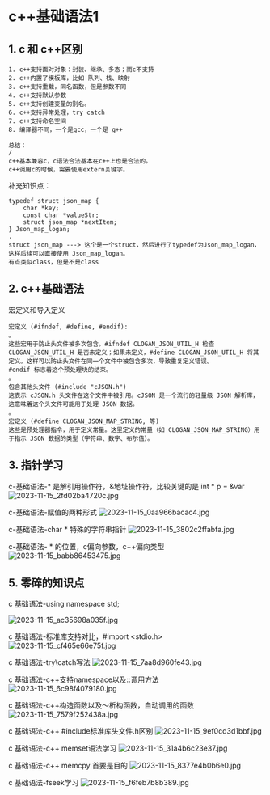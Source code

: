 # c++基础语法1

## 1. c 和 c++区别

	1. c++支持面对对象：封装、继承、多态；而c不支持
	2. c++内置了模板库，比如 队列、栈、映射
	3. c++支持重载，同名函数，但是参数不同
	4. c++支持默认参数
	5. c++支持创建变量的别名。
	6. c++支持异常处理，try catch
	7. c++支持命名空间
	8. 编译器不同，一个是gcc，一个是 g++

	总结：
	/
	c++基本兼容c，c语法合法基本在c++上也是合法的。
	c++调用c的时候，需要使用extern关键字。


补充知识点：

	typedef struct json_map {
	    char *key;
	    const char *valueStr;
	    struct json_map *nextItem;
	} Json_map_logan;
	.
	struct json_map ---> 这个是一个struct，然后进行了typedef为Json_map_logan，
	这样后续可以直接使用 Json_map_logan。
	有点类似class，但是不是class



## 2. c++基础语法

宏定义和导入定义

	宏定义 (#ifndef, #define, #endif):
	。
	这些宏用于防止头文件被多次包含。#ifndef CLOGAN_JSON_UTIL_H 检查 CLOGAN_JSON_UTIL_H 是否未定义；如果未定义，#define CLOGAN_JSON_UTIL_H 将其定义。这样可以防止头文件在同一个文件中被包含多次，导致重复定义错误。
	#endif 标志着这个预处理块的结束。
	。
	包含其他头文件 (#include "cJSON.h")
	这表示 cJSON.h 头文件在这个文件中被引用。cJSON 是一个流行的轻量级 JSON 解析库，这意味着这个头文件可能用于处理 JSON 数据。
	。
	宏定义 (#define CLOGAN_JSON_MAP_STRING, 等)
	这些是预处理器指令，用于定义常量。这里定义的常量（如 CLOGAN_JSON_MAP_STRING）用于指示 JSON 数据的类型（字符串、数字、布尔值）。



## 3. 指针学习

c-基础语法-* 是解引用操作符，&地址操作符，比较关键的是 int * p = &var 
![2023-11-15_2fd02ba4720c.jpg](https://cdn.jsdelivr.net/gh/EricYuan1201/img@main/2023-11-15_2fd02ba4720c.jpg)

c-基础语法-赋值的两种形式
![2023-11-15_0aa966bacac4.jpg](https://cdn.jsdelivr.net/gh/EricYuan1201/img@main/2023-11-15_0aa966bacac4.jpg)

c-基础语法-char * 特殊的字符串指针
![2023-11-15_3802c2ffabfa.jpg](https://cdn.jsdelivr.net/gh/EricYuan1201/img@main/2023-11-15_3802c2ffabfa.jpg)

c-基础语法- * 的位置，c偏向参数，c++偏向类型
![2023-11-15_babb86453475.jpg](https://cdn.jsdelivr.net/gh/EricYuan1201/img@main/2023-11-15_babb86453475.jpg)


## 5. 零碎的知识点

c 基础语法-using namespace std;

![2023-11-15_ac35698a035f.jpg](https://cdn.jsdelivr.net/gh/EricYuan1201/img@main/2023-11-15_ac35698a035f.jpg)


c 基础语法-标准库支持对比，#import <stdio.h>
![2023-11-15_cf465e66e75f.jpg](https://cdn.jsdelivr.net/gh/EricYuan1201/img@main/2023-11-15_cf465e66e75f.jpg)


c 基础语法-try\catch写法
![2023-11-15_7aa8d960fe43.jpg](https://cdn.jsdelivr.net/gh/EricYuan1201/img@main/2023-11-15_7aa8d960fe43.jpg)


c 基础语法-c++支持namespace以及::调用方法
![2023-11-15_6c98f4079180.jpg](https://cdn.jsdelivr.net/gh/EricYuan1201/img@main/2023-11-15_6c98f4079180.jpg)


c 基础语法-c++构造函数以及～析构函数，自动调用的函数
![2023-11-15_7579f252438a.jpg](https://cdn.jsdelivr.net/gh/EricYuan1201/img@main/2023-11-15_7579f252438a.jpg)

c 基础语法-c++ #include标准库头文件.h区别
![2023-11-15_9ef0cd3d1bbf.jpg](https://cdn.jsdelivr.net/gh/EricYuan1201/img@main/2023-11-15_9ef0cd3d1bbf.jpg)

c 基础语法-c++ memset语法学习
![2023-11-15_31a4b6c23e37.jpg](https://cdn.jsdelivr.net/gh/EricYuan1201/img@main/2023-11-15_31a4b6c23e37.jpg)

c 基础语法-c++ memcpy 首要是目的
![2023-11-15_8377e4b0b6e0.jpg](https://cdn.jsdelivr.net/gh/EricYuan1201/img@main/2023-11-15_8377e4b0b6e0.jpg)

c 基础语法-fseek学习
![2023-11-15_f6feb7b8b389.jpg](https://cdn.jsdelivr.net/gh/EricYuan1201/img@main/2023-11-15_f6feb7b8b389.jpg)





